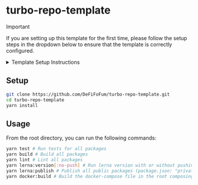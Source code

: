 # turbo-repo-template

> [!IMPORTANT]
> If you are setting up this template for the first time, please follow the setup steps in the dropdown below to ensure that the template is correctly configured.
<details>
  <summary>Template Setup Instructions</summary>
  
  1. Search and replace `turbo-repo-template` with the name of your repository.
  2. Search and replace `@org` with the organization of your repository. (Or remove if not needed)
     1. Some packages are prefixed with `@repo`, which may be changed to `@org` if needed, but it's kind of nice to keep them remove specific to the monorepo instead of a specific org.

  <!-- Feel free to add more steps or information as needed -->
</details>

## Setup

```bash
git clone https://github.com/DeFiFoFum/turbo-repo-template.git
cd turbo-repo-template
yarn install
```

## Usage

From the root directory, you can run the following commands:

```bash
yarn test # Run tests for all packages
yarn build # Build all packages
yarn lint # Lint all packages
yarn lerna:version[:no-push] # Run lerna version with or without pushing to git
yarn lerna:publish # Publish all public packages (package.json: "private": false)
yarn docker:build # Build the docker-compose file in the root composing the packages
```
